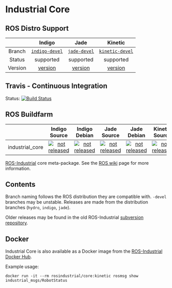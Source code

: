 # Industrial Core

## ROS Distro Support

|         | Indigo | Jade | Kinetic |
|:-------:|:------:|:----:|:-------:|
| Branch  | [`indigo-devel`](https://github.com/ros-industrial/industrial_core/tree/indigo-devel) | [`jade-devel`](https://github.com/ros-industrial/industrial_core/tree/jade-devel) | [`kinetic-devel`](https://github.com/ros-industrial/industrial_core/tree/kinetic-devel) |
| Status  |  supported | supported |  supported |
| Version | [version](http://repositories.ros.org/status_page/ros_indigo_default.html?q=industrial_core) | [version](http://repositories.ros.org/status_page/ros_jade_default.html?q=industrial_core) | [version](http://repositories.ros.org/status_page/ros_kinetic_default.html?q=industrial_core) |

## Travis - Continuous Integration

Status: [![Build Status](https://travis-ci.org/ros-industrial/industrial_core.svg?branch=kinetic-devel)](https://travis-ci.org/ros-industrial/industrial_core)

## ROS Buildfarm

|         | Indigo Source | Indigo Debian | Jade Source | Jade Debian |  Kinetic Source  |  Kinetic Debian |
|:-------:|:-------------------:|:-------------------:|:-------------------:|:-------------------:|:-------------------:|:-------------------:|
| industrial_core | [![not released](http://build.ros.org/buildStatus/icon?job=Isrc_uT__industrial_core__ubuntu_trusty__source)](http://build.ros.org/view/Isrc_uT/job/Isrc_uT__industrial_core__ubuntu_trusty__source/) | [![not released](http://build.ros.org/buildStatus/icon?job=Ibin_uT64__industrial_core__ubuntu_trusty_amd64__binary)](http://build.ros.org/view/Ibin_uT64/job/Ibin_uT64__industrial_core__ubuntu_trusty_amd64__binary/) | [![not released](http://build.ros.org/buildStatus/icon?job=Jsrc_uT__industrial_core__ubuntu_trusty__source)](http://build.ros.org/view/Jsrc_uT/job/Jsrc_uT__industrial_core__ubuntu_trusty__source/) | [![not released](http://build.ros.org/buildStatus/icon?job=Jbin_uT64__industrial_core__ubuntu_trusty_amd64__binary)](http://build.ros.org/view/Jbin_uT64/job/Jbin_uT64__industrial_core__ubuntu_trusty_amd64__binary/) | [![not released](http://build.ros.org/buildStatus/icon?job=Ksrc_uX__industrial_core__ubuntu_xenial__source)](http://build.ros.org/view/Ksrc_uX/job/Ksrc_uX__industrial_core__ubuntu_xenial__source/) | [![not released](http://build.ros.org/buildStatus/icon?job=Kbin_uX64__industrial_core__ubuntu_xenial_amd64__binary)](http://build.ros.org/view/Kbin_uX64/job/Kbin_uX64__industrial_core__ubuntu_xenial_amd64__binary/) |


[ROS-Industrial][] core meta-package. See the [ROS wiki][] page for more
information.

## Contents

Branch naming follows the ROS distribution they are compatible with. `-devel`
branches may be unstable. Releases are made from the distribution branches
(`hydro`, `indigo`, `jade`).

Older releases may be found in the old ROS-Industrial [subversion repository][].


[ROS-Industrial]: http://wiki.ros.org/Industrial
[ROS wiki]: http://wiki.ros.org/industrial_core
[subversion repository]: https://github.com/ros-industrial/swri-ros-pkg

## Docker 

Industrial Core is also available as a Docker image from the [ROS-Industrial Docker Hub](https://hub.docker.com/u/rosindustrial).

Example usage:
```
docker run -it --rm rosindustrial/core:kinetic rosmsg show industrial_msgs/RobotStatus
```
